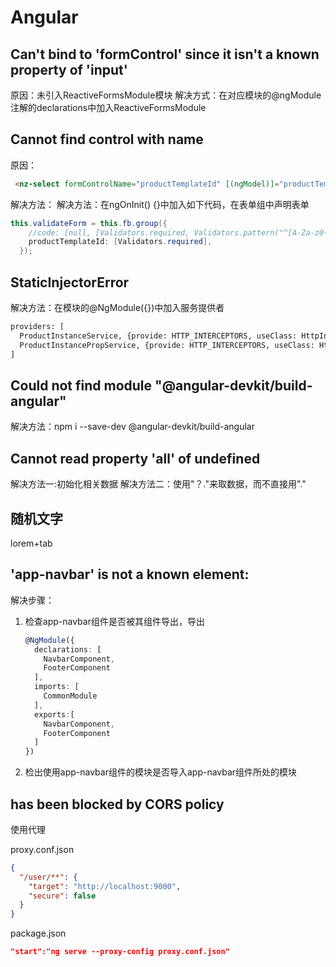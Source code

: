 # Angular

## Can't bind to 'formControl' since it isn't a known property of 'input'
原因：未引入ReactiveFormsModule模块
解决方式：在对应模块的@ngModule注解的declarations中加入ReactiveFormsModule

##  Cannot find control with name
  原因：

  ```html
   <nz-select formControlName="productTemplateId" [(ngModel)]="productTemplateId">
  ```
  解决方法： 解决方法：在ngOnInit() {}中加入如下代码，在表单组中声明表单
  ```java
  this.validateForm = this.fb.group({
      //code: [null, [Validators.required, Validators.pattern("^[A-Za-z0-9\-]+$"), Validators.maxLength(36)]],
      productTemplateId: [Validators.required],
    });
  ```
## StaticInjectorError
  解决方法：在模块的@NgModule({})中加入服务提供者

  ```html
  providers: [
    ProductInstanceService, {provide: HTTP_INTERCEPTORS, useClass: HttpInterceptorService, multi: true},
    ProductInstancePropService, {provide: HTTP_INTERCEPTORS, useClass: HttpInterceptorService, multi: true}
  ]
  ```

## Could not find module "@angular-devkit/build-angular"
解决方法：npm i --save-dev @angular-devkit/build-angular

## Cannot read property 'all' of undefined
解决方法一:初始化相关数据
解决方法二：使用"？."来取数据，而不直接用"."

## 随机文字

lorem+tab

## 'app-navbar' is not a known element:

解决步骤：

1. 检查app-navbar组件是否被其组件导出，导出

   ```typescript
   @NgModule({
     declarations: [
       NavbarComponent,
       FooterComponent
     ],
     imports: [
       CommonModule
     ],
     exports:[
       NavbarComponent,
       FooterComponent
     ]
   })
   ```
2. 检出使用app-navbar组件的模块是否导入app-navbar组件所处的模块

## has been blocked by CORS policy

使用代理

proxy.conf.json

```json
{
  "/user/**": {
    "target": "http://localhost:9000",
    "secure": false
  }
}
```

package.json

```json
"start":"ng serve --proxy-config proxy.conf.json"
```
